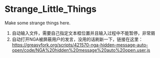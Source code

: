 # Strange_Little_Things
Make some strange things here.
1. 自动输入文件，需要自己指定文本框位置并且输入过程中不能暂停，非常屑
2. 自动打开NGA被屏蔽用户的发言，没用的话刷新一下，链接在这里：https://greasyfork.org/scripts/421570-nga-hidden-message-auto-open/code/NGA%20hidden%20message%20auto%20open.user.js
